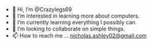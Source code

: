 - 👋 Hi, I’m @Crazylegs69
- 👀 I’m interested in learning more about computers.
- 🌱 I’m currently learning everything I possibly can.
- 💞️ I’m looking to collaborate on simple things.
- 📫 How to reach me ... nicholas.ashley02@gmail.com

<!---
Crazylegs69/Crazylegs69 is a ✨ special ✨ repository because its `README.md` (this file) appears on your GitHub profile.
You can click the Preview link to take a look at your changes.
--->
